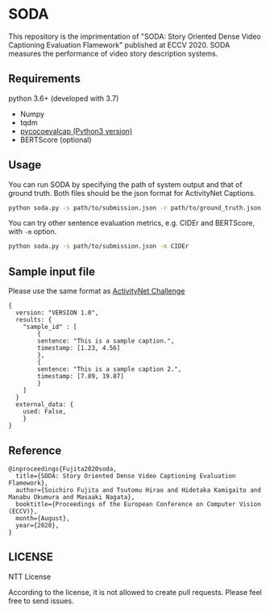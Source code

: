 # SODA
This repository is the imprimentation of "SODA: Story Oriented Dense Video Captioning Evaluation Flamework" published at ECCV 2020.
SODA measures the performance of video story description systems.

## Requirements
python 3.6+ (developed with 3.7)
* Numpy
* tqdm
* [pycocoevalcap (Python3 version)](https://github.com/salaniz/pycocoevalcap)
* BERTScore (optional)

## Usage
You can run SODA by specifying the path of system output and that of ground truth.
Both files should be the json format for ActivityNet Captions.
```bash
python soda.py -s path/to/submission.json -r path/to/ground_truth.json 
```

You can try other sentence evaluation metrics, e.g. CIDEr and BERTScore, with `-m` option.
```bash
python soda.py -s path/to/submission.json -m CIDEr
```

## Sample input file
Please use the same format as [ActivityNet Challenge](http://activity-net.org/index.html)
```
{
  version: "VERSION 1.0",
  results: {
    "sample_id" : [
        {
        sentence: "This is a sample caption.",
        timestamp: [1.23, 4.56]
        },
        {
        sentence: "This is a sample caption 2.",
        timestamp: [7.89, 19.87]
        }
    ]
  }
  external_data: {
    used: False,
    }
}
```

## Reference
```
@inproceedings{Fujita2020soda,
  title={SODA: Story Oriented Dense Video Captioning Evaluation Flamework},
  author={Soichiro Fujita and Tsutomu Hirao and Hidetaka Kamigaito and Manabu Okumura and Masaaki Nagata},
  booktitle={Proceedings of the European Conference on Computer Vision (ECCV)},
  month={August},
  year={2020},
}
```

## LICENSE
NTT License

According to the license, it is not allowed to create pull requests.
Please feel free to send issues.
